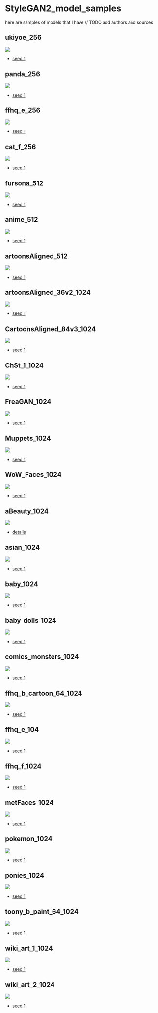 # StyleGAN2_model_samples
here are samples of models that I have
// TODO add authors and sources




## ukiyoe_256

![](content/ukiyoe_256/grid.png)
- [seed 1](content/ukiyoe_256/one_256_.png)

## panda_256

![](content/panda_256/grid.png)
- [seed 1](content/panda_256/one_256_.png)

## ffhq_e_256

![](content/ffhq_e_256/grid.png)
- [seed 1](content/ffhq_e_256/one_256_.png)

## cat_f_256

![](content/cat_f_256/grid.png)
- [seed 1](content/cat_f_256/one_256_.png)

## fursona_512

![](content/fursona_512/grid.png)
- [seed 1](content/fursona_512/one_512_.png)

## anime_512

![](content/anime_512/grid.png)
- [seed 1](content/anime_512/one_512_.png)

## artoonsAligned_512

![](content/CartoonsAligned_1_512/grid.png)
- [seed 1](content/CartoonsAligned_1_512/one_512_.png)

## artoonsAligned_36v2_1024

![](content/CartoonsAligned_36v2_1024/grid.png)
- [seed 1](content/CartoonsAligned_36v2_1024/one_1024_.png)

## CartoonsAligned_84v3_1024

![](content/CartoonsAligned_84v3_1024/grid.png)
- [seed 1](content/CartoonsAligned_84v3_1024/one_1024_.png)

## ChSt_1_1024

![](content/ChSt_1_1024/grid.png)
- [seed 1](content/ChSt_1_1024/one_1024_.png)


## FreaGAN_1024

![](content/FreaGAN_1024/grid.png)
- [seed 1](content/FreaGAN_1024/one_1024_.png)

## Muppets_1024

![](content/Muppets_1024/grid.png)
- [seed 1](content/Muppets_1024/one_1024_.png)


## WoW_Faces_1024

![](content/WoW_Faces_1024/grid.png)
- [seed 1](content/WoW_Faces_1024/one_1024_.png)


## aBeauty_1024

![](content/aBeauty_1024/grid.png)
- [details](content/aBeauty_1024/README.md)


## asian_1024

![](content/asian_1024/grid.png)
- [seed 1](content/asian_1024/one_1024_.png)

## baby_1024

![](content/baby_1024/grid.png)
- [seed 1](content/baby_1024/one_1024_.png)

## baby_dolls_1024

![](content/baby_dolls_1024/grid.png)
- [seed 1](content/baby_dolls_1024/one_1024_.png)

## comics_monsters_1024

![](content/comics_monsters_1024/grid.png)
- [seed 1](content/comics_monsters_1024/one_1024_.png)

## ffhq_b_cartoon_64_1024

![](content/ffhq_b_cartoon_64_1024/grid.png)
- [seed 1](content/ffhq_b_cartoon_64_1024/one_1024_.png)

## ffhq_e_104

![](content/ffhq_e_104/grid.png)
- [seed 1](content/ffhq_e_104/one_1024_.png)

## ffhq_f_1024

![](content/ffhq_f_1024/grid.png)
- [seed 1](content/ffhq_f_1024/one_1024_.png)

## metFaces_1024

![](content/metFaces_1024/grid.png)
- [seed 1](content/metFaces_1024/one_1024_.png)

## pokemon_1024

![](content/pokemon_1024/grid.png)
- [seed 1](content/pokemon_1024/one_1024_.png)

## ponies_1024

![](content/ponies_1024/grid.png)
- [seed 1](content/ponies_1024/one_1024_.png)

## toony_b_paint_64_1024

![](content/toony_b_paint_64_1024/grid.png)
- [seed 1](content/toony_b_paint_64_1024/one_1024_.png)


## wiki_art_1_1024

![](content/wiki_art_1_1024/grid.png)
- [seed 1](content/wiki_art_1_1024/one_1024_.png)


## wiki_art_2_1024

![](content/wiki_art_2_1024/grid.png)
- [seed 1](content/wiki_art_2_1024/one_1024_.png)
